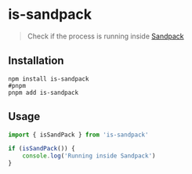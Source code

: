 # is-sandpack

> Check if the process is running inside [Sandpack](https://sandpack.codesandbox.io/docs)

## Installation

```shell
npm install is-sandpack
#pnpm
pnpm add is-sandpack
```

## Usage

```js
import { isSandPack } from 'is-sandpack'

if (isSandPack()) {
	console.log('Running inside Sandpack')
}
```